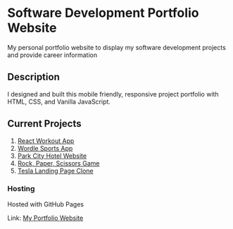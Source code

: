 # Software Development Portfolio Website

My personal portfolio website to display my software development projects and provide career information

## Description

I designed and built this mobile friendly, responsive project portfolio with HTML, CSS, and Vanilla JavaScript.

## Current Projects

1. [React Workout App](https://github.com/CharlesCarr/react-workout-app)
2. [Wordle Sports App](https://github.com/CharlesCarr/wordle-sports)
3. [Park City Hotel Website](https://github.com/CharlesCarr/park-city-hotel)
4. [Rock, Paper, Scissors Game](https://github.com/CharlesCarr/rock-paper-scissors-game)
5. [Tesla Landing Page Clone](https://github.com/CharlesCarr/tesla-clone)

### Hosting

Hosted with GitHub Pages

Link: [My Portfolio Website](https://charlescarr.github.io/personal-portfolio-website/)